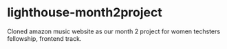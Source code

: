 # lighthouse-month2project
Cloned amazon music website as our month 2 project for women techsters fellowship, frontend track.
